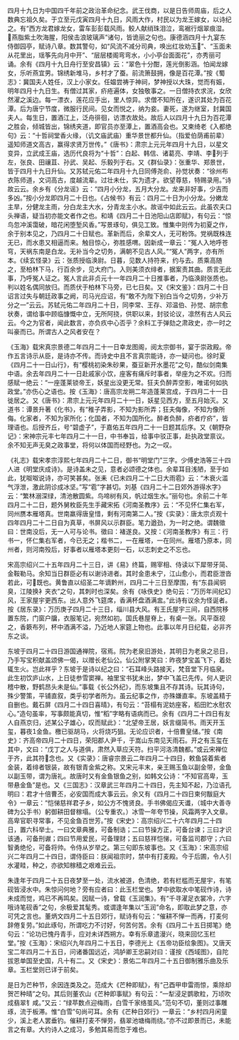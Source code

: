 <!-- { "loadSidebar": true } -->
四月十九日为中国四千年前之政治革命纪念。武王伐商，以是日告师周庙，后之人数典忘祖久矣。于立至元戊寅四月十九日，风雨大作，村民以为龙王嫁女，以诗纪之。有“西方龙君嫁龙女，雷车彭彭载风雨。鲛人献绡珠泪泣，鸾裾行烟翠痕湿。燕脂紫土吹海腥，阳侯击浪玻璃声”诸句，皆诡丽之句也。康德涵四月十九宴东侍御园亭，赋诗八章。数其警句，如“风流不减分司典，唤出红妆劝玉”、“玉面未从花里出，瑶筝先向月中开”、“层层楼阁弯弯水，小小亭台面面花”，亦秀丽可诵。余有《四月十九日舟行至安昌镇》云：“翠色十分酣，莲光倒影涵。怕闻龙嫁女，乐听燕宜男。锦绣新堆马，乡村才了蚕。前流箫鼓拥，像是百花潭。”按《蜀志》：冀国夫人姓任，汉上小家女。任媪尝祷于神祠，梦神授以大珠，觉而有娠，明年四月十九日生。有僧过其家，疥疮遍体，女独敬事之。一日僧持衣求浣，女欣然濯之溪边。每一漂衣，莲花应手出，里人惊异。求僧不知所在，遂识其处为百花潭。后为唐宁节度，微服行民间。见女而悦之，纳为妾。妻死，遂为继室，封冀国夫人。每生日，置酒江上，泛舟徘徊，访漂衣故处。故后人以四月十九日为百花潭之胜会，倾城皆出，锦绣夹道，即官员亦至潭上，置酒高会也。又柬绮老《入都绝句》云：“十哲祠堂香火缘，（讥文庙武庙）重华景世都升仙。（指爱伯荫甫前辈）遥知师道文高古，赢得求贤万世传。”《唐书》：肃宗上元元年四月十九日，以星文变异，立武成王庙，选历代良将为“十哲”：白起、韩信、诸葛亮、李靖、李列于左，张良、田禳苴、孙武、吴起、乐毅列于右。又《群仙录》：张重华、郑景世，皆于四月十九日升仙。又苏轼元佑二年四月十九日同傅尧俞、孙觉状奏：“徐州布衣陈师道，文词高古，度越流辈。过壮未仕，实为遗才。欲望尊慈，特赐录用。”诗故云云。余乡有《分龙谣》云：“四月小分龙，五月大分龙。龙来非好事，少吉而多凶。”按小分龙即四月二十日也。《占候书》有云：四月二十日为小分龙。分嫩龙主旱，分健龙主雨，分白龙主大水，分青龙主小水。故谣中如此云云。此虽农夫口头禅语，疑当初亦能文者作之也。和靖《四月二十日池阳山店即赋》，有句云：“惊鸟忽冲溪霭破，暗花闲堕堑风香。”写景琢句，俱见工致。惟集中则传为初夏之作，余于别本见之，乃四月二十日赋也。革新而后，余辈文人，无可粉饰。党祸既株连无已，而水患又相逼而来。触目惊心，弥胜感喟。因新成一章云：“冤人入地呼苍穹，天祸东南是白龙。无补当今之切务，满朝不见古人风。”“冤人”两字，亦有所本。《续玄怪录》云：张质授临涣尉。日暮，见数人持符来，约与去。质乘高随之，至柏林下马，行百余步，见大府门。入则美须衣绯者，据案责其曲。质言无此事，乃呼冤人证之。冤人言此非贞元十一年四月二十日推事者，乃临涣尉张质也。判以姓名偶同放归。而质伏于柏林下马旁，已七日矣。又《宋文鉴》：四月二十日诏言过失与朝廷政事之阙，司马光应诏，有“敢不为陛下别白当今之切务，少补万分之一”云云。苏轼元佑二年四月二十日，同李常、王存、邓温伯、孙觉、胡宗愈状奏，谓给事中顾临慷慨中立，无所阿挠，供职以来，封驳论议，凛然有古人风云云。今之为官者，闻此数言，亦负疚中心否乎？余料工于弹劾之肃政史，亦一时之叫豪而已。所谓古人之风者安在？

《玉海》载宋真宗景德二年四月二十一日幸龙图阁，阅太宗御书，宴于崇政殿。帝作五言诗示从臣，是诗亦不传。而诗史中且不言真宗能诗，亦一疑问也。徐时夏《四月二十一日山行》，有“樱桃初染朱砂果，蚕豆新开水墨花”之句，酷似剑南集中语。余去年四月二十一日赴戚家小饮，座客有痛斥时事者，举座为之不欢。归而感赋一绝云：“一座蓬莱锁帝王，妖星出没更无常。狂夫负醉弄空影，唯诺何如执政堂。”亦伤心之语也。按《玉海》：唐高宗龙朔二年造蓬莱宫成，于四月二十一日徙居之。又《唐书》：肃宗上元元年四月二十一日，妖星见西方，至五月始灭。又道书：谭景升著《化书》，有“稚子弄影，不知为影所弄；狂夫侮像，不知为像所侮。化家者，不知为家所化；化国者，不知为国所化。醉者负醉，疥者疗疥”，皆理语也。后授齐丘，号“碧虚子”，于嘉佑五年四月二十一日题其后序。又《朝野杂记》：宋神宗元丰七年四月二十一日，中书奉旨，给事中驳正事，赴执政堂禀议。余不知无声无臭之政事堂，将何以体国而经野也。为之一叹。

《礼志》载宋孝宗淳熙七年四月二十二日，御书“明堂门”三字。少傅史浩等三十四人进《明堂庆成诗》。是诗盖未之见，意者必颂德之体也。余辈耳目浅陋，至于如此，犹呶呶说诗，亦可笑甚矣。张耒《已未四月二十二日大雨雹》云：“木衰火滥气浮泄，激此阴诊成冰坚。”写“雹”字甚切。刘基《四月二十二日郊外游得水字》云：“繁林溺深绿，清池散圆紫。鸟啼树有风，帆过烟生水。”丽句也。余前二十年四月二十二日，题外舅枚臣先生手藏宋拓《河南圣教序》云：“不见怀仁集右军，同州赝本雁塔真。世南羸得唐皇惜，剩有河南第二人。”按《实录》：唐太宗贞观十四年四月二十二日自为真草，书屏风以示群臣。笔力遒劲，为一时之绝。谓魏徵曰：世南没后，无一人可与论书。徵曰：褚遂良。又按：《河南圣教序》有三：行书一，怀仁集右军者，今已无之；楷书二，一在雁塔，一在同州。雁塔乃原本，同州者，则河南殁后，好事者以雁塔本更刻一石，以志刺史之不忘也。

宋高宗绍兴二十五年四月二十三日，讲《易》终篇，赐宰相、侍读以下犀带牙简、金鞍勒马。余知当日群臣必有以谢诗进者。其时金患未宁，江山愈小，而君臣泄沓若此，可既也。黄鲁直以绍圣二年谪黔州，四月二十三日至摩围，有“东县闻铜臭，江陵换衤夹衣”之句，其刺时也深矣。余有《咏佚史》绝句云：“万历年间纪幻风，王家屋宇更西东。出人意外飞筵席，香满杯盘酒满盅。”此诗有议余为怪诞者。按《居东录》：万历庚子四月二十三日，缁川县大风。有王氏屋宇三间，自西院移置东院，门窗户牖，衣服笔记，宛然如初。国氏巷屋脊上，有桌一张。风平亟视之，香簌布列，杯中酒满不溢，乃近地人家筵上物也。此事以年月日纪载，必非齐东之谈。

东坡于四月二十四日游国通禅院，宿焉。院为老泉旧游处，其明日为老泉之忌日，乃手写宝积献盖颂佛一偈，以赠长老仙公。仙公附掌笑曰：昨夜梦宝盖飞下，着处辄生火。岂此祥乎？东坡于是诗以纪之曰：“石耳峰头路接天，梵音堂下月临泉。此生初饮庐山水，上日徒参雪窦禅。袖里宝书犹未出，梦中飞盖已先传。何人更识稽中散，野鹤昂头未是仙。”事载《长公外纪》，而东坡集且不存其诗。玩其诗句，殊少警策，平铺直叙，类乎初学者所为。虽云纪事之作，亦殊嫌直率。东坡盖精于自删也。戴石屏《四月二十四日喜晴》，有句云：“苔榻有泥妨座客，稻田贮水慰农心。”造句虽率，写事颇能真切，惟“稻”字略有语病而已。余有《四月二十四日有友人自燕京归，述某公子雄心，叹而赋此》：“北望帝王居，妖言缀简书。雨天开玉玺，暮夜金鱼。檄已驱胡马，火将烧巧狙。无论应识者，十倍曹皇储。”按《南史》：齐高帝四月二十四日，荣阳郡人尹千，于嵩山东南见天雨石。开之有玉玺在其中，文曰：“戊丁之人与道俱，肃然入草应天符。扫平河洛清魏都。”或云宋禅位于齐，此其符念也。又《实录》：唐睿宗景云二年四月二十四日，敕鱼袋着紫者金装，着绯者银装，故有银青金紫之称。又宋元丰末，亲王赐玉鱼以副金带，金鱼以副玉带，谓为唐礼。故唐时又有金鱼银鱼之别，如韩文公诗：“不知官高卑，玉带悬金鱼”是也。又《三国志》：汉章武三年四月二十四日，先主知不起，乃泣语孔明曰：君才十倍曹丕，必安国而成大事云云。余又有《四月二十四日柬何黻庭大令》一章云：“恺悌慈祥君子乡，如公方不愧贤良。手书佛偈应天谶，（城中大善寺碑为公手书）躬御耕田督稼塌。（公专重农。）冰雪一年夸节操，风霜两字入文章。高卑官职寻常事，不见金鱼百世芳。”按《宋史》：高宗绍兴二十六年四月二十四日，置六科举士。一曰文章典雅，可备制诰；二曰节操方正，可备台谏；三曰才识该通，可备刑谳；四曰节用爱民，可备理财；五曰慈祥恺悌，可备监司郡守；六曰智勇绝伦，可备将帅。令侍从岁举之。第三句即东坡事也。又《玉海》：宋高宗绍兴二年四月二十四日，谓侍臣曰：朕闻祖宗时，禁中有打麦殿。今于后圃，令人引水灌畦，种之，亦欲知稼穑之艰难云云。

朱逢年于四月二十五日夜梦至一处，流水被道，色清绝，若有栏槛而无屋宇，有笔砚皆浸水中。朱惊问何地？旁有应者曰：此玉栏堂也。梦中欲取水中笔砚作诗，诗未成而觉，鸡已不再鸣矣。因赋一诗，曾载《玉润集》。有“千寻濯足衣裳冷，六字哦诗笔砚香”之句，余极爱其髦秀。或谓逢年集以“玉润”命名，即取此梦之意，亦可凭之言也。董炳文四月二十五日郊行，赋诗有句云：“催耕不惮一而再，打麦何辞倦复劳。”如此琢句，所谓吃力不讨好，何苦何苦。余有《四月二十五日掷笔》绝句云：“论功已愧丹青手，应对未详西朔方。幸有乐章遣漫兴，晓来回忆玉栏堂。”按《玉海》：宋绍兴九年四月二十五日，李德光上《五帝功臣绘象图》。又唐天宝二年四月二十五日，问诸番国远近，鸿胪卿王忠嗣对曰：谨按《西域图》，自陀拔恩单国至史国，凡十有二。又《宋史》：景佑二年四月二十五日御制雅乐曲及乐章。玉栏堂则已详于前矣。

是日为芒种节，余因连类及之。范成大《芒种即赋》，有“己酉甲申雷雨惊，乘除却贺芒种晴”之句。其后则董农山《芒种即事赋》有句云：“一犁浸足鹦歌粒，万顷吹成翡翠钅咸。”又云：“绿苹数点迎梅雨，白雪千家络茧风。”范句不切，董则过事雕琢，流于板滞。惟“白雪”句尚可耳。余有《芒种日郊行》一章云：“乡村四月闲童少，溪上老人罢垂钓。催耕打麦不惮劳，翡翠池塘梅雨绕。”亦不过即景而已，未能言之有章。大约诗人之成习，多勉其易而忽于难也。

